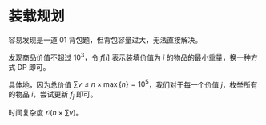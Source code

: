 # 装载规划

容易发现是一道 01 背包题，但背包容量过大，无法直接解决。

发现商品价值不超过 $10^3$，令 $f[i]$ 表示装填价值为 $i$ 的物品的最小重量，换一种方式 DP 即可。

具体地，因为总价值 $\sum v \leq n \times \max \{n\} = 10^5$，我们对于每一个价值 $j$，枚举所有的物品 $i$，尝试更新 $f_j$ 即可。

时间复杂度 $\mathcal{O}(n \times \sum{v})$。
